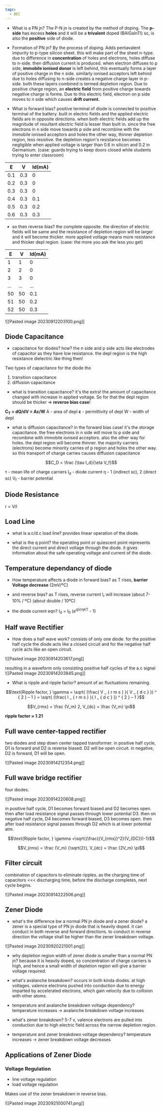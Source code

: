 ```yaml
---
tags:
  - BEC
---
```


- What is a PN jn?
The P-N jn is created by the method of doping. The **p-side** has excess **holes** and it will be a **trivalent** doped (BAlGaInTl) sc, is also the **positive** side of diode. 

- Formation of PN jn?
By the process of doping. Adds pentavalent impurity to p-type silicon sheet. this will make part of the sheet n-type. due to difference in **concentration** of holes and electrons, holes diffuse to n-side. then diffusion current is produced. when electron diffuses to p side, **immobile ionised donor** is left behind, this eventually forms a layer of positive charge in the n side. similarly ionised acceptors left behind due to holes diffusing to n-side creates a negative charge layer in p-side. both these layers combined is termed depletion region. Due to positive charge region, an **electric field** from positive charge towards negative charge is forme. Due to this electric field, electron on p side moves to n side which causes **drift current.**

- What is forward bias?
positive terminal of diode is connected to positive terminal of the battery.
built in electric fields and the applied electric fields are in opposite directions. when both electric fields add up the magnitude of resultant electric field is lesser than built in. since the free electrons in n side move towards p side and recombine with the immobile ionised acceptors and holes the other way, thinner depletion region, less resistive. the depletion region's resistance becomes negligible when applied voltage is larger than 0.6 in silicon and 0.2 in Germanium.
(case: guards trying to keep doors closed while students trying to enter classroom)

|E|V|Id(mA)|
|--|--|--|
|0.1|0.3|0|
|0.2|0.3|0|
|0.3|0.3|0|
|0.4|0.3|0.1|
|0.5|0.3|0.2|
|0.6|0.3|0.3|

- so then reverse bias?
the complete opposite. the direction of electric fields will be same and the resistance of depletion region will be larger and it will become thicker. more applied voltage means more resistance and thicker depl region.
(case: the more you ask the less you get)

|E|V|Id(mA)|
|--|--|--|
|1|1|0|
|2|2|0|
|3|3|0|
|...|...|...|
|50|50|0.1|
|51|50|0.2|
|52|50|0.3|

![[Pasted image 20230912203100.png]]


## Diode Capacitance

- capacitance for diodes? how?
the n side and p side acts like electrodes of capacitor as they have low resistance. the depl region is the high resistance dielectric like thing then! 

Two types of capacitance for the diode tho
1. transition capacitance
2. diffusion capacitance

- what is transition capacitance?
it's the extra! the amount of capacitance changed with increase in applied voltage. So for that the depl region should be thicker => **reverse bias case**!

**C<sub>T</sub> = dQ/dV = Aε/W** 
A - area of depl
**ε** - permittivity of depl
W - width of depl

- what is diffusion capacitance?
in the forward bias case! it's the storage capacitance. the free electrons in n side will move to p side and recombine with immobile ionised acceptors. also the other way for holes. the depl region will become thinner. the majority carriers (electrons) become minority carries of p region and holes the other way. so this transport of charge carries causes diffusion capacitance


$$C_D = \frac {\tau I_d}{\eta V_f}$$

τ - mean life of charge carriers
I<sub>d</sub> - diode current
η - 1 (indirect sc), 2 (direct sc)
V<sub>f</sub> - barrier potential
## Diode Resistance

r = V/I

## Load Line
- what is a.c/d.c load line?
provides linear operation of the diode.

- what is the q point?
the operating point or quiescent point represents the direct current and direct voltage through the diode. it gives information about the safe operating voltage and current of the diode.


## Temperature dependancy of diode

- How temperature affects a diode in forward bias?
as T rises, **barrier Voltage decrease** (2mV/ºC)

- and reverse bias?
as T rises, reverse current I<sub>r</sub> will increase (about 7-10% / ºC) (about double / 10ºC)

- the diode current eqn?
I<sub>d</sub> = I<sub>0</sub> (e<sup>qV/ηKT</sup> - 1)


## Half wave Rectifier

- How does a half wave work?
consists of only one diode. for the positive half cycle the diode acts like a closed circuit and for the negative half cycle acts like an open circuit.

![[Pasted image 20230914203617.png]]

resulting in a waveform only consisting positive half cycles of the a.c signal
![[Pasted image 20230914203845.png]]

- What is ripple and ripple factor?
amount of ac fluctuations remaining. 

$$\text{Ripple factor, } \gamma = \sqrt{ (\frac{ V _ { r m s } }{ V _ { d c } }) ^ { 2 } – 1 } = \sqrt{ (\frac{ I _ { r m s } }{ I _ { d c } }) ^ { 2 } – 1 }$$

$$V_{rms} = \frac {V_m} 2, V_{dc} = \frac {V_m} \pi$$

**ripple factor ≈ 1.21**

## Full wave center-tapped rectifier

two diodes and step down center tapped transformer. in positive half cycle, D1 is forward and D2 is reverse biased. D2 will be open circuit. in negative, D2 is forward, D1 will be open.

![[Pasted image 20230914212354.png]]

## Full wave bridge rectifier

four diodes. 

![[Pasted image 20230914220608.png]]

in positive half cycle, D1 becomes forward biased and D2 becomes open. then after load resistance signal passes through lower potential D3. then on negative half cycle, D4 becomes forward biased, D3 becomes open. then after load resistance signal passes through D2 which is at lower potential atm.

$$\text{Ripple factor, } \gamma =\sqrt{(\frac{{V_{rms}}^2}{V_{DC}})-1}$$

$$V_{rms} = \frac {V_m} {\sqrt{2}}, V_{dc} = \frac {2V_m} \pi$$

## Filter circuit

combination of capacitors to eliminate ripples. as the charging time of capacitors <<< discharging time, before the discharge completes, next cycle begins.

![[Pasted image 20230914222506.png]]

## Zener Diode

- what's the difference bw a normal PN jn diode and a zener diode?
a zener is a special type of PN jn diode that is heavily doped. it can conduct in both reverse and forward  directions. to conduct in reverse direction the voltage shall be higher than the zener breakdown voltage.

![[Pasted image 20230920221001.png]]

- why depletion region width of zener diode is smaller than a normal PN jn?
because it is heavily doped, so concentration of charge carriers is high, and hence a small width of depletion region will give a barrier voltage required. 

- what's avalanche breakdown?
occurs in both kinda diodes. at high voltages. valence electrons pushed into conduction due to energy imparted by accelerated electrons, which gain velocity due to collision with other atoms.

- temperature and avalanche breakdown voltage dependency?
temperature increases -> avalanche breakdown voltage increases

- what's zener breakdown?
5-7 v, valence electrons are pulled into conduction due to high electric field across the narrow depletion region.

- temperature and zener breakdown voltage dependency?
temperature increases -> zener breakdown voltage decreases
## Applications of Zener Diode

### Voltage Regulation

- line voltage regulation
- load voltage regulation

Makes use of the zener breakdown in reverse bias.

![[Pasted image 20230921000741.png]]






















